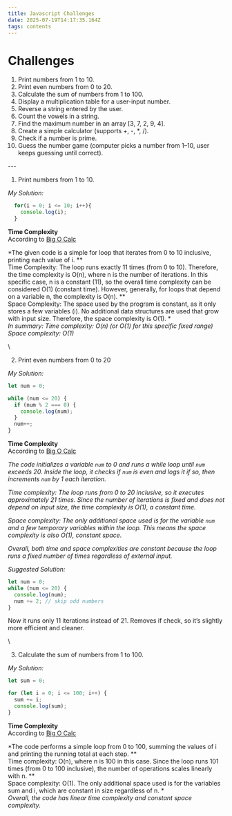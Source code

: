 ```yaml
---
title: Javascript Challenges
date: 2025-07-19T14:17:35.164Z
tags: contents
---
```

# Challenges

1. Print numbers from 1 to 10.
2. Print even numbers from 0 to 20.
3. Calculate the sum of numbers from 1 to 100.
4. Display a multiplication table for a user-input number.
5. Reverse a string entered by the user.
6. Count the vowels in a string.
7. Find the maximum number in an array \[3, 7, 2, 9, 4].
8. Create a simple calculator (supports +, -, *, /).
9. Check if a number is prime.
10. Guess the number game (computer picks a number from 1–10, user keeps guessing until correct).

\-﻿-- 

1. Print numbers from 1 to 10.

*My Solution:*

```js
  for(i = 0; i <= 10; i++){
    console.log(i);
  }
```

**Time Complexity**
\
According to [Big O Calc](https://www.bigocalc.com/)

*The given code is a simple for loop that iterates from 0 to 10 inclusive, printing each value of i.
**\
Time Complexity:
The loop runs exactly 11 times (from 0 to 10). Therefore, the time complexity is O(n), where n is the number of iterations. In this specific case, n is a constant (11), so the overall time complexity can be considered O(1) (constant time). However, generally, for loops that depend on a variable n, the complexity is O(n).
**\
Space Complexity:
The space used by the program is constant, as it only stores a few variables (i). No additional data structures are used that grow with input size. Therefore, the space complexity is O(1).
**\
In summary:
Time complexity: O(n) (or O(1) for this specific fixed range)
Space complexity: O(1)*

\

2. Print even numbers from 0 to 20

*My Solution:*

```javascript
let num = 0;

while (num <= 20) {
  if (num % 2 === 0) {
    console.log(num);
  }
  num++;
}
```

**Time Complexity**
\
According to [Big O Calc](https://www.bigocalc.com/)

*The code initializes a variable `num` to 0 and runs a while loop until `num` exceeds 20. Inside the loop, it checks if `num` is even and logs it if so, then increments `num` by 1 each iteration.*

*Time complexity: The loop runs from 0 to 20 inclusive, so it executes approximately 21 times. Since the number of iterations is fixed and does not depend on input size, the time complexity is O(1), a constant time.*

*Space complexity: The only additional space used is for the variable `num` and a few temporary variables within the loop. This means the space complexity is also O(1), constant space.*

*Overall, both time and space complexities are constant because the loop runs a fixed number of times regardless of external input.*

*Suggested Solution:*

```javascript
let num = 0;
while (num <= 20) {
  console.log(num);
  num += 2; // skip odd numbers
}
```

Now it runs only 11 iterations instead of 21.
Removes if check, so it’s slightly more efficient and cleaner.

\

3. Calculate the sum of numbers from 1 to 100.

*My Solution:*

```javascript
let sum = 0;

for (let i = 0; i <= 100; i++) {
  sum += i;
  console.log(sum);
}
```

**Time Complexity**
\
According to [Big O Calc](https://www.bigocalc.com/)

*The code performs a simple loop from 0 to 100, summing the values of i and printing the running total at each step.
**\
Time complexity: O(n), where n is 100 in this case. Since the loop runs 101 times (from 0 to 100 inclusive), the number of operations scales linearly with n.
**\
Space complexity: O(1). The only additional space used is for the variables sum and i, which are constant in size regardless of n.
**\
Overall, the code has linear time complexity and constant space complexity.*